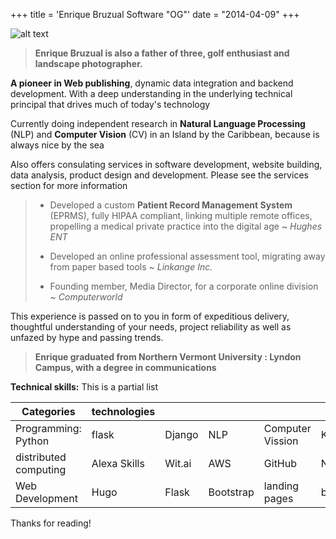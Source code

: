 +++
title = 'Enrique Bruzual Software "OG"'
date = "2014-04-09"
+++

![alt text](../img/main/IMG_20180513_153058.jpg "Juan Griego")

> **Enrique Bruzual is also a father of three, golf enthusiast and landscape photographer.**

**A pioneer in Web publishing**, dynamic data integration and backend development. With a deep understanding in the underlying technical principal that drives much of today's technology

Currently doing independent research in **Natural Language Processing** (NLP) and **Computer Vision** (CV) in an Island by the Caribbean, because is always nice by the sea

Also offers consulating services in software development, website building, data analysis, product design and development. Please see the services section for more information

> * Developed a custom **Patient Record Management System** (EPRMS), fully HIPAA compliant, linking multiple remote offices, propelling a medical private practice into the digital age ~ _Hughes ENT_
>
> * Developed an online professional assessment tool, migrating away from paper based tools ~ _Linkange Inc._
>
> * Founding member, Media Director, for a corporate online division ~ _Computerworld_

This experience is passed on to you in form of expeditious delivery, thoughtful understanding of your needs, project reliability as well as unfazed by hype and passing trends.

> **Enrique graduated from Northern Vermont University : Lyndon Campus, with a degree in communications**

**Technical skills:** This is a partial list

|Categories|technologies| | | | | | |
|---|---|---|---|---|---|---|---|
Programming: Python|flask|Django|NLP|Computer Vission|Keras|STT
distributed computing|Alexa Skills|Wit.ai|AWS|GitHub|Netlify|FB Chatbot
Web Development|Hugo|Flask|Bootstrap|landing pages|blogs|full sites|CMS|

Thanks for reading!
